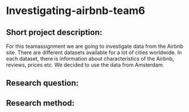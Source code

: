 # Investigating-airbnb-team6

## Short project description: 
For this teamassignment we are going to investigate data from the Airbnb site. There are different datasets available for a lot of cities worldwide. In each dataset, there is information about characteristics of the Airbnb, reviews, prices etc. We decided to use the data from Amsterdam. 

## Research question: 

## Research method:




